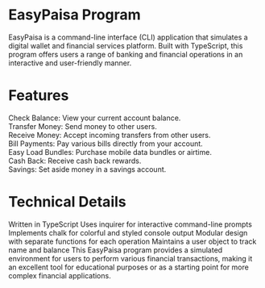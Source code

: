 # EasyPaisa Program
EasyPaisa is a command-line interface (CLI) application that simulates a digital wallet and financial services platform. Built with TypeScript, this program offers users a range of banking and financial operations in an interactive and user-friendly manner.<br>

# Features
Check Balance: View your current account balance.<br>
Transfer Money: Send money to other users.<br>
Receive Money: Accept incoming transfers from other users.<br>
Bill Payments: Pay various bills directly from your account.<br>
Easy Load Bundles: Purchase mobile data bundles or airtime.<br>
Cash Back: Receive cash back rewards.<br>
Savings: Set aside money in a savings account.<br>
# Technical Details
Written in TypeScript
Uses inquirer for interactive command-line prompts
Implements chalk for colorful and styled console output
Modular design with separate functions for each operation
Maintains a user object to track name and balance
This EasyPaisa program provides a simulated environment for users to perform various financial transactions, making it an excellent tool for educational purposes or as a starting point for more complex financial applications.
